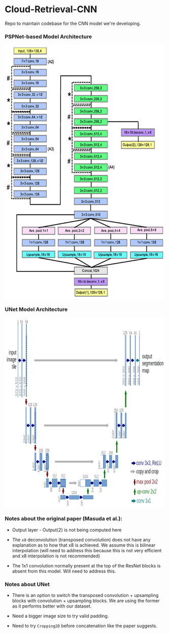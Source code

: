 # Cloud-Retrieval-CNN
Repo to maintain codebase for the CNN model we're developing.


### PSPNet-based Model Architecture
<img src="https://github.com/vikasnataraja/Cloud-Retrieval-CNN/blob/master/extras/full_model.png" width="900" height="800" align="middle">


### UNet Model Architecture
<img src="https://github.com/vikasnataraja/Cloud-Retrieval-CNN/blob/master/extras/u-net-architecture.png" width="900" height="600" align="middle">


### Notes about the original paper (Masuda et al.):

* Output layer - Output(2) is not being computed here

* The `x8` deconvolution (transposed convolution) does not have any explanation as to how that x8 is achieved. We assume this is bilinear interpolation (will need to address this because this is not very efficient and x8 interpolation is not recommended)

* The 1x1 convolution normally present at the top of the ResNet blocks is absent from this model. Will need to address this.

### Notes about UNet

* There is an option to switch the transposed convolution + upsampling blocks with convolution + upsampling blocks. We are using the former as it performs better with our dataset.

* Need a bigger image size to try valid padding.

* Need to try `Cropping2D` before concatenation like the paper suggests.
